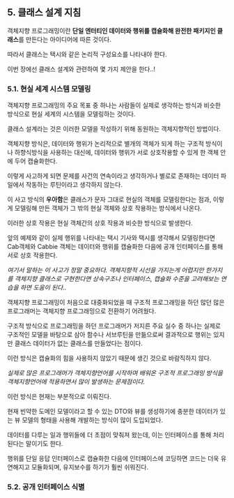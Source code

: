 ## 5. 클래스 설계 지침

객체지향 프로그래밍이란 **단일 엔터티인 데이터와 행위를 캡슐화해 완전한 패키지인 클래스**를 만든다는 아이디어에 따른 것이다.  

따라서 클래스는 택시와 같은 논리적 구성요소를 나타내야 한다.

이번 장에선 클래스 설계와 관련하여 몇 가지 제안을 한다..!

### 5.1. 현실 세계 시스템 모델링

객체지향 프로그래밍의 주요 목표 중 하나는 사람들이 실제로 생각하는 방식과 비슷한 방식으로 현실 세계의 시스템을 모델링하는 것이다.  

클래스 설계라는 것은 이러한 모델을 작성하기 위해 동원하는 객체지향적인 방법이다.

객체지향 방식은, 데이터와 행위가 논리적으로 별개의 객체가 되게 하는 구조적 방식이나 하향식방식을 사용하는 대신에, 데이터와 행위가 서로 상호작용할 수 있게 한 객체 안에 두어 캡슐화한다.

이렇게 사고하게 되면 문제를 사건의 연속이라고 생각하거나 별로로 존재하는 데이터 파일에서 작동하는 루틴이라고 생각하지 않는다.

이 사고 방식의 **우아함**은 클래스가 문자 그대로 현실의 객체를 모델링한다는 점과, 이렇게 모델링해 만든 객체가 그 밖의 현실 객체와 상호 작용하는 방식에서 나온다.

이러한 상호 작용은 현실 객체간의 상호 작용과 비슷한 방식으로 발생한다.

앞의 예제와 같이 실제 행위를 나타내는 택시 기사와 택시를 생각해서 모델링한다면 Cab객체와 Cabbie 객체는 데이터와 행위를 캡슐화한 다음에 공개 인터페이스를 통해 서로 상호 작용한다.

*여기서 말하는 이 사고가 정말 중요하다. 객체지향적 시선을 가지는게 어렵지만 한가지를 객체지향 클래스로 구현한다면 상속구조나 인터페이스, 캡슐화 수준을 고려해보는 연습을 하면 도움이 된다..*

객체지향 프로그래밍이 처음으로 대중화되었을 때 구조적 프로그래밍을 하던 많던 많은 프로그래머는 객체지향 프로그래밍으로 전환하기 어려웠다.

구조적 방식으로 프로그래밍을 하던 프로그래머가 저지른 주요 실수 중 하나는 실제로 구조적인 모델을 바탕으로 삼아 함수나 서브루틴을 만듦으로써 결과적으로 행위는 있지만 클래스 데이터가 없는 클래스를 만들었다는 점이다.

이런 방식은 캡슐화의 힘을 사용하지 않았기 때문에 생긴 것으로 바람직하지 않다.

*실제로 많은 프로그래머가 객체지향언어를 시작하며 배워온 구조적 프로그래밍 방식을 객체지향언어에 적용하면서 많이 발생하는 문제점이다.*

이런 방식은 현재는 부분적으로 이뤄진다.  

현재 빈약한 도메인 모델이라고 할 수 있는 DTO와 뷰를 생성하기에 충분한 데이터가 있는 뷰 모델의 형태을 사용해 개발하는 방식이 많이 도입되었다.

데이터를 다루는 일과 행위들에 더 초점이 맞춰져 왔는데, 이는 인터페이스를 통해 처리된다는 말이기도 한다.

행위를 단일 응답 인터페이스로 캡슐화한 다음에 인터페이스에 코딩하면 코드는 더욱 유연해지고 모듈화되며, 유지보수를 하기가 훨씬 쉬워진다.

### 5.2. 공개 인터페이스 식별

